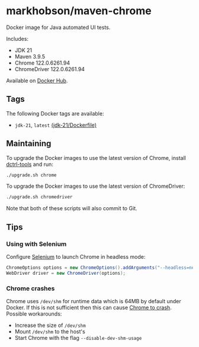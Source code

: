 # markhobson/maven-chrome

Docker image for Java automated UI tests.

Includes:

* JDK 21
* Maven 3.9.5
* Chrome 122.0.6261.94
* ChromeDriver 122.0.6261.94

Available on [Docker Hub](https://hub.docker.com/r/singhsaurav/seleniumdocker).

## Tags

The following Docker tags are available:

* `jdk-21`, `latest` [(jdk-21/Dockerfile)](jdk-21/Dockerfile)

## Maintaining

To upgrade the Docker images to use the latest version of Chrome, install [dctrl-tools](https://pkgs.org/download/dctrl-tools) and run:

```bash
./upgrade.sh chrome
```

To upgrade the Docker images to use the latest version of ChromeDriver:

```bash
./upgrade.sh chromedriver
```

Note that both of these scripts will also commit to Git.

## Tips

### Using with Selenium

Configure [Selenium](https://www.selenium.dev/) to launch Chrome in headless mode:

```java
ChromeOptions options = new ChromeOptions().addArguments("--headless=new");
WebDriver driver = new ChromeDriver(options);
```
### Chrome crashes

Chrome uses `/dev/shm` for runtime data which is 64MB by default under Docker. If this is not sufficient then this can cause [Chrome to crash](https://bugs.chromium.org/p/chromium/issues/detail?id=522853). Possible workarounds:

* Increase the size of `/dev/shm`
* Mount `/dev/shm` to the host's
* Start Chrome with the flag `--disable-dev-shm-usage`
